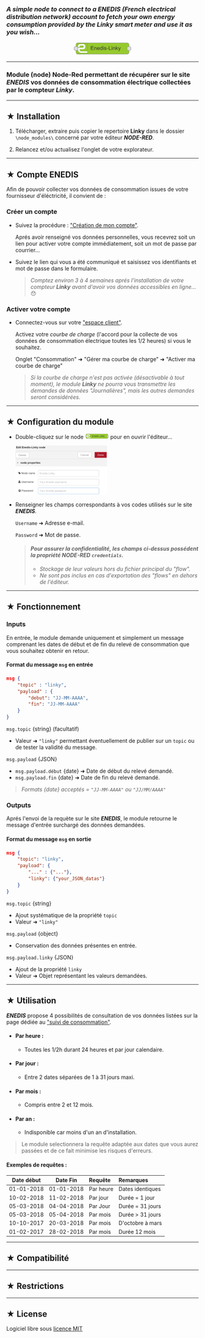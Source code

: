 ### _A simple node to connect to a **ENEDIS** (French electrical distribution network) account to fetch your own energy consumption provided by the Linky smart meter and use it as you wish..._

<p align="center"><img src="./docs/images/linkynode.PNG" width="30%" height="30%"/></p>

***
### Module (node) Node-Red permettant de récupérer sur le site **_ENEDIS_** vos données de consommation électrique collectées par le compteur **_Linky_**.

***

## ★ Installation

1. Télécharger, extraire puis copier le repertoire **Linky** dans le dossier `\node_modules\` concerné par votre éditeur **_NODE-RED_**.

3. Relancez et/ou actualisez l'onglet de votre explorateur.

***

## ★ Compte ENEDIS

Afin de pouvoir collecter vos données de consommation issues de votre fournisseur d'éléctricité, il convient de :

### Créer un compte

- Suivez la procédure : ["Création de mon compte"](https://espace-client-particuliers.enedis.fr/web/espace-particuliers/creation-de-compte).

    Aprés avoir renseigné vos données personnelles, vous recevrez soit un lien pour activer votre compte immédiatement, soit un mot de passe par courrier...

- Suivez le lien qui vous a été communiqué et saisissez vos identifiants et mot de passe dans le formulaire.

    >_Comptez environ 3 à 4 semaines aprés l'installation de votre compteur **_Linky_** avant d'avoir vos données accessibles en ligne..._ :hushed:

### Activer votre compte

- Connectez-vous sur votre ["espace client"](https://espace-client-particuliers.enedis.fr/group/espace-particuliers/).

    Activez votre _*courbe de charge*_ (l'accord pour la collecte de vos données de consommation électrique toutes les 1/2 heures) si vous le souhaitez.

    Onglet "Consommation" ➜ "Gérer ma courbe de charge" ➜ "Activer ma courbe de charge" 

    >_Si la courbe de charge n'est pas activée (désactivable à tout moment), le module _**Linky**_ ne pourra vous transmettre les demandes de données "Journalières", mais les autres demandes seront considérées._

***

## ★ Configuration du module 

- Double-cliquez sur le node <img src="./docs/images/linkynode.PNG" width="13%" height="13%"/> pour en ouvrir l'éditeur...

    <img src="./docs/images/editlinkynode.PNG" width="50%" height="50%"/>

- Renseigner les champs correspondants à vos codes utilisés sur le site **_ENEDIS_**.

    <code>Username</code> ➜ Adresse e-mail.
    
    <code>Password</code> ➜ Mot de passe.

    >#### _Pour assurer la confidentialité, les champs ci-dessus possédent la propriété NODE-RED `credentials`._
    >- _Stockage de leur valeurs hors du fichier principal du "flow"._
    >- _Ne sont pas inclus en cas d'exportation des "flows" en dehors de l'éditeur._

***

## ★ Fonctionnement

### Inputs

En entrée, le module demande uniquement et simplement un message comprenant les dates de début et de fin du relevé de consommation que vous souhaitez obtenir en retour.

#### Format du message `msg` en entrée

``` json
msg {
    "topic" : "linky",
    "payload" : {
        "debut": "JJ-MM-AAAA",
        "fin": "JJ-MM-AAAA"
    }
}
```

`msg.topic` {string} (facultatif)

- Valeur ➜ `"linky"` permettant éventuellement de publier sur un `topic` ou de tester la validité du message.

`msg.payload` {JSON}

- `msg.payload.début` {date} ➜ Date de début du relevé demandé.
- `msg.payload.fin` {date} ➜ Date de fin du relevé demandé.

>_Formats {date} acceptés = `"JJ-MM-AAAA"` ou `"JJ/MM/AAAA"`_

### Outputs

Aprés l'envoi de la requète sur le site **_ENEDIS_**, le module retourne le message d'entrée surchargé des données demandées.

#### Format du message `msg` en sortie

``` json
msg {
    "topic": "linky",
    "payload": {
        "..." : {"..."},
        "linky": {"your_JSON_datas"}
    }
}
```
`msg.topic` {string}

- Ajout systématique de la propriété `topic` 
- Valeur ➜ `"linky"`

`msg.payload` {object}
- Conservation des données présentes en entrée.

`msg.payload.linky` {JSON}
- Ajout de la propriété `linky`
- Valeur ➜ Objet représentant les valeurs demandées.

***

## ★ Utilisation

_**ENEDIS**_ propose 4 possibilités de consultation de vos données listées sur la page dédiée au ["suivi de consommation"](https://espace-client-particuliers.enedis.fr/group/espace-particuliers/suivi-de-consommation).

- #### Par heure :
    - Toutes les 1/2h durant 24 heures et par jour calendaire.
- #### Par jour :
    - Entre 2 dates séparées de 1 à 31 jours maxi.
- #### Par mois :
    - Compris entre 2 et 12 mois.
- #### Par an :
    - Indisponible car moins d'un an d'installation.

>Le module selectionnera la requête adaptée aux dates que vous aurez passées et de ce fait minimise les risques d'erreurs. 

#### Exemples de requêtes :

| Date début | Date Fin   | Requête  | Remarques        |
|:----------:|:----------:|:---------|:-----------------|
| 01-01-2018 | 01-01-2018 | Par heure| Dates identiques |
| 10-02-2018 | 11-02-2018 | Par jour | Durée = 1 jour   |
| 05-03-2018 | 04-04-2018 | Par Jour | Durée = 31 jours |
| 05-03-2018 | 05-04-2018 | Par mois | Durée > 31 jours |
| 10-10-2017 | 20-03-2018 | Par mois | D'octobre à mars |
| 01-02-2017 | 28-02-2018 | Par mois | Durée 12 mois    |

***

## ★ Compatibilité

***

## ★ Restrictions

***

## ★ License

Logiciel libre sous [licence MIT](https://github.com/PhilBri/SARAH-V5-Livebox/blob/master/LICENSE)
